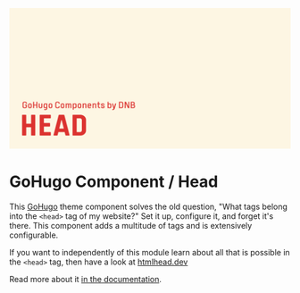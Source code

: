 ![](header-card.png)

# GoHugo Component / Head

This [GoHugo](https://gohugo.io) theme component solves the old question, "What tags belong into the `<head>` tag of my website?" Set it up, configure it, and forget it's there. This component adds a multitude of tags and is extensively configurable.

If you want to independently of this module learn about all that is possible in the `<head>` tag, then have a look at [htmlhead.dev](https://htmlhead.dev/)

Read more about it [in the documentation](https://kollitsch.dev/components/hugo-head/).

